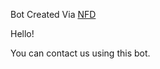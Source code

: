 Bot Created Via [NFD](https://github.com/LloydAsp/nfd)

Hello!


You can contact us using this bot.
